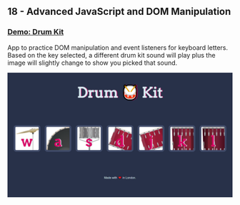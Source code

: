 ## 18 - Advanced JavaScript and DOM Manipulation

### [Demo: Drum Kit](https://replit.com/@gdbecker/DrumKit)

App to practice DOM manipulation and event listeners for keyboard letters. Based on the key selected, a different drum kit sound will play plus the image will slightly change to show you picked that sound.

!["Page"](./Page.png)
